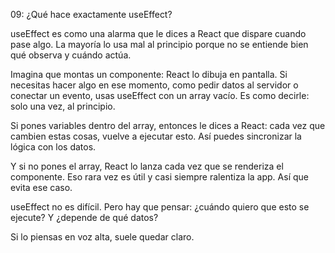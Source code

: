 09: ¿Qué hace exactamente useEffect?

useEffect es como una alarma que le dices a React que dispare cuando pase algo. La mayoría lo usa mal al principio porque no se entiende bien qué observa y cuándo actúa.

Imagina que montas un componente: React lo dibuja en pantalla. Si necesitas hacer algo en ese momento, como pedir datos al servidor o conectar un evento, usas useEffect con un array vacío. Es como decirle: solo una vez, al principio.

Si pones variables dentro del array, entonces le dices a React: cada vez que cambien estas cosas, vuelve a ejecutar esto. Así puedes sincronizar la lógica con los datos.

Y si no pones el array, React lo lanza cada vez que se renderiza el componente. Eso rara vez es útil y casi siempre ralentiza la app. Así que evita ese caso.

useEffect no es difícil. Pero hay que pensar: ¿cuándo quiero que esto se ejecute? Y ¿depende de qué datos?

Si lo piensas en voz alta, suele quedar claro.
